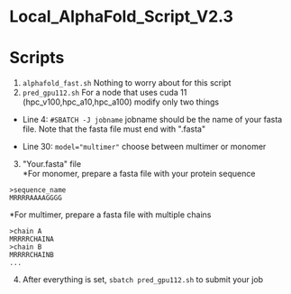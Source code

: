 # Local_AlphaFold_Script_V2.3

# Scripts
1. `alphafold_fast.sh` Nothing to worry about for this script
2. `pred_gpu112.sh` For a node that uses cuda 11 (hpc_v100,hpc_a10,hpc_a100)
modify only two things
 - Line 4: `#SBATCH -J jobname`
 jobname should be the name of your fasta file. Note that the fasta file must end with ".fasta"
 
 - Line 30: `model="multimer"`
 choose between multimer or monomer
 
 3. "Your.fasta" file  
 *For monomer, prepare a fasta file with your protein sequence
 ```
 >sequence_name
 MRRRRAAAAGGGG
 ```
 *For multimer, prepare a fasta file with multiple chains
 ```
 >chain A
 MRRRRCHAINA
 >chain B
 MRRRRCHAINB
 ...
 ```
 
 4. After everything is set, `sbatch pred_gpu112.sh` to submit your job
